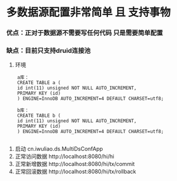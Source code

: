 # 多数据源配置非常简单 且 支持事物
### 优点：正对于数据源不需要写任何代码 只是需要简单配置
### 缺点：目前只支持druid连接池

1. 环境
````
    a库：
    CREATE TABLE a (
    id int(11) unsigned NOT NULL AUTO_INCREMENT,
    PRIMARY KEY (id)
    ) ENGINE=InnoDB AUTO_INCREMENT=4 DEFAULT CHARSET=utf8;
    
    b库：
    CREATE TABLE b (
    id int(11) unsigned NOT NULL AUTO_INCREMENT,
    PRIMARY KEY (id)
    ) ENGINE=InnoDB AUTO_INCREMENT=4 DEFAULT CHARSET=utf8;
    
  ````
  
1. 启动 cn.iwuliao.ds.MultiDsConfApp
2. 正常访问数据 http://localhost:8080/hi/hi  
3. 正常新增数据 http://localhost:8080/hi/tx/commit
4. 正常回滚数据 http://localhost:8080/hi/tx/rollback